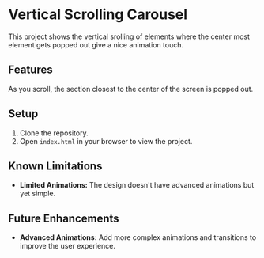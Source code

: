 # Vertical Scrolling Carousel

This project shows the vertical srolling of elements where the center most element gets popped out give a nice animation touch.

## Features

As you scroll, the section closest to the center of the screen is popped out.

## Setup

1. Clone the repository.
2. Open `index.html` in your browser to view the project.

## Known Limitations

- **Limited Animations:** The design doesn't have advanced animations but yet simple.

## Future Enhancements

- **Advanced Animations:** Add more complex animations and transitions to improve the user experience.
